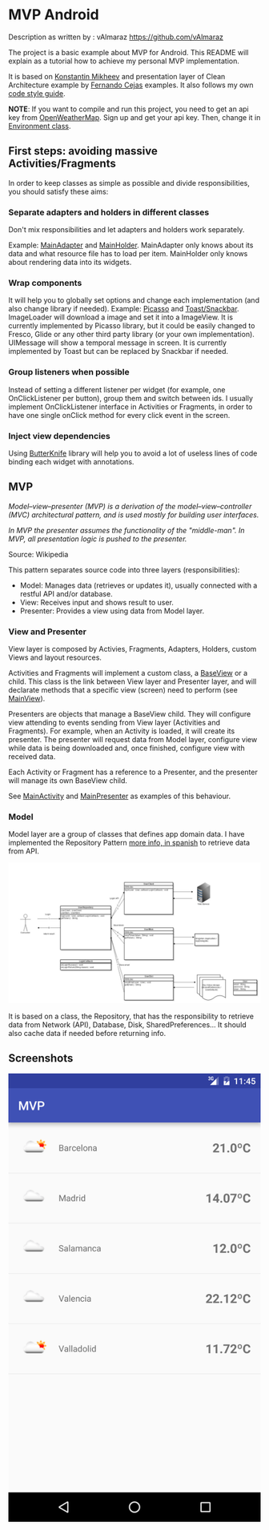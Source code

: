 # MVP Android

Description as written by : vAlmaraz
https://github.com/vAlmaraz

The project is a basic example about MVP for Android.
This README will explain as a tutorial how to achieve my personal MVP implementation.

It is based on [Konstantin Mikheev](https://github.com/konmik/konmik.github.io/wiki/Introduction-to-Model-View-Presenter-on-Android) and presentation layer of Clean Architecture example by [Fernando Cejas](https://github.com/android10/Android-CleanArchitecture) examples. It also follows my own [code style guide](https://github.com/vAlmaraz/code-style).

**NOTE**: If you want to compile and run this project, you need to get an api key from [OpenWeatherMap](http://openweathermap.org/api). Sign up and get your api key. Then, change it in [Environment class](app/src/main/java/com/valmaraz/mvp/Environment.java).


## First steps: avoiding massive Activities/Fragments

In order to keep classes as simple as possible and divide responsibilities, you should satisfy these aims:

### Separate adapters and holders in different classes

Don't mix responsibilities and let adapters and holders work separately. 

Example: [MainAdapter](app/src/main/java/com/valmaraz/mvp/view/adapter/MainAdapter.java) and [MainHolder](app/src/main/java/com/valmaraz/mvp/view/holder/MainHolder.java). MainAdapter only knows about its data and what resource file has to load per item. MainHolder only knows about rendering data into its widgets.

### Wrap components

It will help you to globally set options and change each implementation (and also change library if needed).
Example: [Picasso](app/src/main/java/com/valmaraz/mvp/view/component/ImageLoader.java) and [Toast/Snackbar](app/src/main/java/com/valmaraz/mvp/view/component/UIMessage.java). ImageLoader will download a image and set it into a ImageView. It is currently implemented by Picasso library, but it could be easily changed to Fresco, Glide or any other third party library (or your own implementation). UIMessage will show a temporal message in screen. It is currently implemented by Toast but can be replaced by Snackbar if needed.

### Group listeners when possible

Instead of setting a different listener per widget (for example, one OnClickListener per button), group them and switch between ids.
I usually implement OnClickListener interface in Activities or Fragments, in order to have one single onClick method for every click event in the screen.

### Inject view dependencies

Using [ButterKnife](https://github.com/JakeWharton/butterknife) library will help you to avoid a lot of useless lines of code binding each widget with annotations.

## MVP

*Model–view–presenter (MVP) is a derivation of the model–view–controller (MVC) architectural pattern, and is used mostly for building user interfaces.*

*In MVP the presenter assumes the functionality of the "middle-man". In MVP, all presentation logic is pushed to the presenter.*

Source: Wikipedia

This pattern separates source code into three layers (responsibilities):
- Model: Manages data (retrieves or updates it), usually connected with a restful API and/or database.
- View: Receives input and shows result to user.
- Presenter: Provides a view using data from Model layer.

### View and Presenter

View layer is composed by Activies, Fragments, Adapters, Holders, custom Views and layout resources.

Activities and Fragments will implement a custom class, a [BaseView](app/src/main/java/com/valmaraz/mvp/view/BaseView.java) or a child. This class is the link between View layer and Presenter layer, and will declarate methods that a specific view (screen) need to perform (see [MainView](app/src/main/java/com/valmaraz/mvp/view/MainView.java)).

Presenters are objects that manage a BaseView child. They will configure view attending to events sending from View layer (Activities and Fragments). For example, when an Activity is loaded, it will create its presenter. The presenter will request data from Model layer, configure view while data is being downloaded and, once finished, configure view with received data.

Each Activity or Fragment has a reference to a Presenter, and the presenter will manage its own BaseView child.

See [MainActivity](app/src/main/java/com/valmaraz/mvp/view/activity/MainActivity.java) and [MainPresenter](app/src/main/java/com/valmaraz/mvp/presenter/MainPresenter.java) as examples of this behaviour.

### Model

Model layer are a group of classes that defines app domain data. I have implemented the Repository Pattern [more info, in spanish](http://www.valmaraz.com/blog-41-patron-de-repositorios-desarrollo-de-software) to retrieve data from API.

![Repository Pattern Graph](resources/repository_pattern.jpg)

It is based on a class, the Repository, that has the responsibility to retrieve data from Network (API), Database, Disk, SharedPreferences... It should also cache data if needed before returning info.

## Screenshots

![List screen](resources/sc-1.png)
